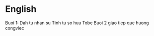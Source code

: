 # English
Buoi 1: Dah tu nhan su
        Tinh tu so huu
        Tobe
Buoi 2 giao tiep
        que huong
        congviec
